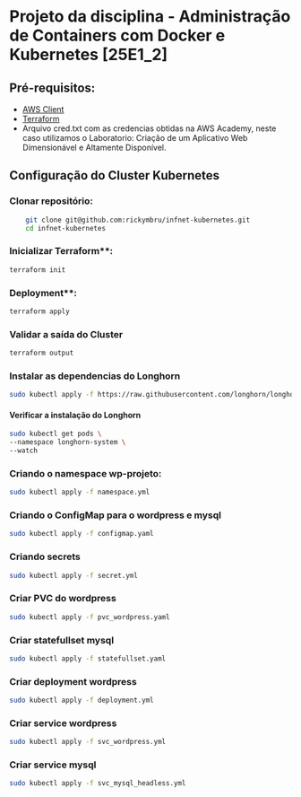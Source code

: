 # Projeto da disciplina - Administração de Containers com Docker e Kubernetes [25E1_2]

## Pré-requisitos:
* [AWS Client](https://docs.aws.amazon.com/cli/latest/userguide/getting-started-install.html)
* [Terraform](https://developer.hashicorp.com/terraform/tutorials/aws-get-started/install-cli)
* Arquivo cred.txt com as credencias obtidas na AWS Academy, neste caso utilizamos o Laboratorio: Criação de um Aplicativo Web Dimensionável e Altamente Disponível.

## Configuração do Cluster Kubernetes
### Clonar repositório:
```bash
    git clone git@github.com:rickymbru/infnet-kubernetes.git
    cd infnet-kubernetes
```
### Inicializar Terraform**: 
```bash
terraform init 
```
### Deployment**:
```bash
terraform apply
```    
### Validar a saída do Cluster
```bash
terraform output
```
### Instalar as dependencias do Longhorn
```bash
sudo kubectl apply -f https://raw.githubusercontent.com/longhorn/longhorn/v1.8.0/deploy/longhorn.yaml
```
#### Verificar a instalação do Longhorn
```bash
sudo kubectl get pods \
--namespace longhorn-system \
--watch
```
### Criando o namespace wp-projeto:
```bash
sudo kubectl apply -f namespace.yml
```
### Criando o ConfigMap para o wordpress e mysql
 ```bash
sudo kubectl apply -f configmap.yaml
```
### Criando secrets
 ```bash
sudo kubectl apply -f secret.yml
```
### Criar PVC do wordpress
 ```bash
sudo kubectl apply -f pvc_wordpress.yaml
```
### Criar statefullset mysql
 ```bash
sudo kubectl apply -f statefullset.yaml
```
### Criar deployment wordpress
 ```bash
sudo kubectl apply -f deployment.yml
```
### Criar service wordpress
 ```bash
sudo kubectl apply -f svc_wordpress.yml
```
### Criar service mysql
 ```bash
sudo kubectl apply -f svc_mysql_headless.yml
```
